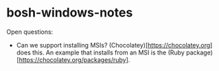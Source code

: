 # bosh-windows-notes

Open questions:
- Can we support installing MSIs? (Chocolatey)[https://chocolatey.org] does
  this. An example that installs from an MSI is the (Ruby package)[https://chocolatey.org/packages/ruby].
